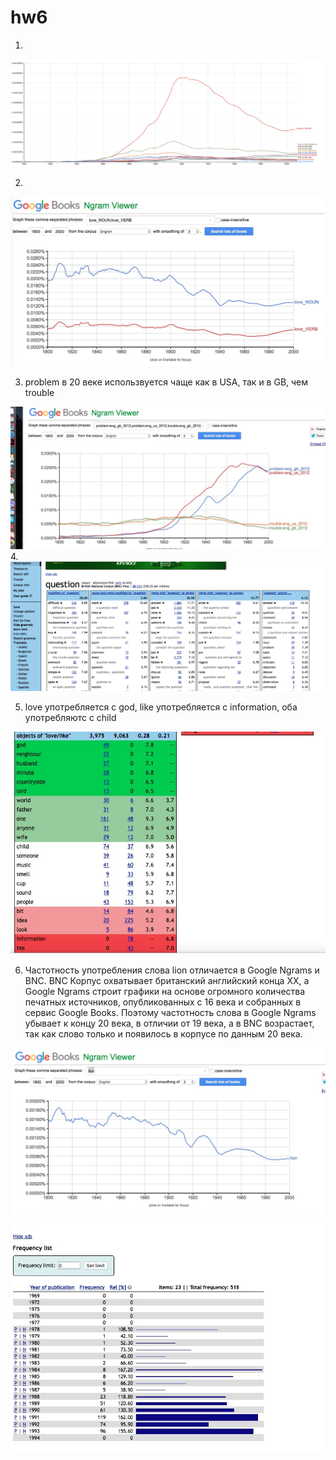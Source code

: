# hw6
1.
![ссылка](https://github.com/linapilipchuk/hw6/blob/master/Snimok_ekrana_2018-04-09_v_15_52_01.png)

2.
![ссылка](https://github.com/linapilipchuk/hw6/blob/master/fhfhhfhf.jpeg)

3. problem в 20 веке использвуется чаще как в USA, так и в GB, чем trouble

![ссылка](https://github.com/linapilipchuk/hw6/blob/master/problem%20trouble%202.jpeg)
4. 
![ссылка](https://github.com/linapilipchuk/hw6/blob/master/question.png)

5. love употребляется с god, like употребляется с information, оба употребляютс с child

![ссылка](https://github.com/linapilipchuk/hw6/blob/master/love%20like.jpeg)

6. Частотность употребления слова lion отличается в Google Ngrams и BNC. BNC Корпус охватывает британский английский конца XX, а Google Ngrams строит графики на основе огромного количества печатных источников, опубликованных с 16 века и собранных в сервис Google Books. Поэтому частотность слова в Google Ngrams убывает к концу 20 века, в отличии от 19 века, а в BNC возрастает, так как слово только и появилось в корпусе по данным 20 века.

![ссылка](https://github.com/linapilipchuk/hw6/blob/master/lion.jpeg)
![ссылка](https://github.com/linapilipchuk/hw6/blob/master/lion%20bnc.jpeg)
